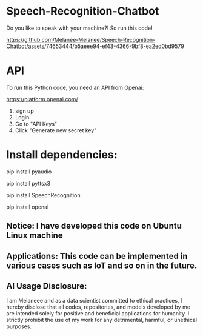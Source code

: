 # Speech-Recognition-Chatbot

Do you like to speak with your machine?! So run this code!

https://github.com/Melanee-Melanee/Speech-Recognition-Chatbot/assets/74653444/b5aeee94-ef43-4366-9bf8-ea2ed0bd9579


# API

To run this Python code, you need an API from Openai: 

https://platform.openai.com/

1. sign up
2. Login
3. Go to "API Keys"
4. Click "Generate new secret key"



  # Install dependencies: 
  
  pip install pyaudio
  
  pip install pyttsx3
  
  pip install SpeechRecognition
  
  pip install openai

## Notice: I have developed this code on Ubuntu Linux machine 

## Applications: This code can be implemented in various cases such as IoT and so on in the future. 

## AI Usage Disclosure:

I am Melaneee and as a data scientist committed to ethical practices, I hereby disclose that all codes, repositories, and models developed by me are intended solely for positive and beneficial applications for humanity. I strictly prohibit the use of my work for any detrimental, harmful, or unethical purposes.
